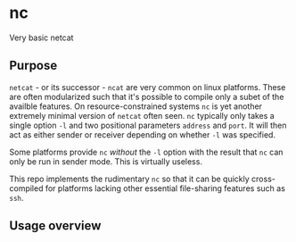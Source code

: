 # nc
Very basic netcat

## Purpose

`netcat` - or its successor - `ncat` are very common on linux
platforms. These are often modularized such that it's possible to
compile only a subet of the availble features. On resource-constrained
systems `nc` is yet another extremely minimal version of `netcat`
often seen. `nc` typically only takes a single option `-l` and two
positional parameters `address` and `port`. It will then act as either
sender or receiver depending on whether `-l` was specified.

Some platforms provide `nc` _without_ the `-l` option with the result
that `nc` can only be run in sender mode. This is virtually useless.

This repo implements the rudimentary `nc` so that it can be quickly
cross-compiled for platforms lacking other essential file-sharing
features such as `ssh`.


## Usage overview

